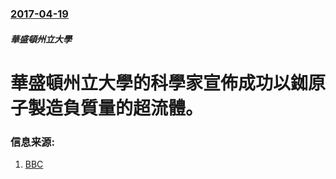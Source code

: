 ### [2017-04-19](/news/2017/04/19/index.md)

##### 華盛頓州立大學
# 華盛頓州立大學的科學家宣佈成功以銣原子製造負質量的超流體。 




### 信息来源:

1. [BBC](http://www.bbc.co.uk/news/science-environment-39642992)
